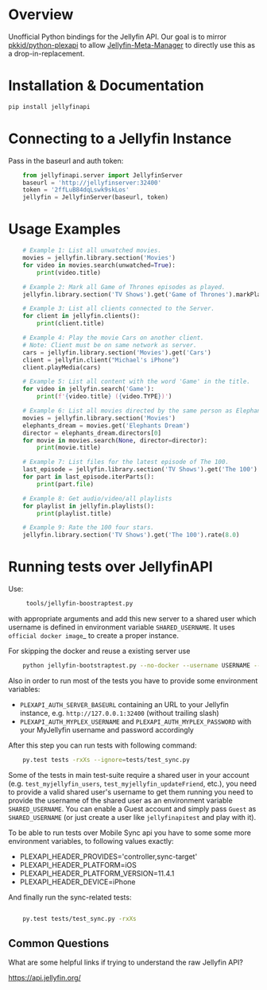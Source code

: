 # Overview

Unofficial Python bindings for the Jellyfin API. Our goal is to mirror [pkkid/python-plexapi](https://github.com/pkkid/python-plexapi>) to allow [Jellyfin-Meta-Manager](https://github.com/ghomasHudson/Jellyfin-Meta-Manager>) to directly use this as a drop-in-replacement.



# Installation & Documentation

```python
pip install jellyfinapi
```

# Connecting to a Jellyfin Instance

Pass in the baseurl and auth token:

```python
    from jellyfinapi.server import JellyfinServer
    baseurl = 'http://jellyfinserver:32400'
    token = '2ffLuB84dqLswk9skLos'
    jellyfin = JellyfinServer(baseurl, token)
```

# Usage Examples

```python
    # Example 1: List all unwatched movies.
    movies = jellyfin.library.section('Movies')
    for video in movies.search(unwatched=True):
        print(video.title)
```

```python
    # Example 2: Mark all Game of Thrones episodes as played.
    jellyfin.library.section('TV Shows').get('Game of Thrones').markPlayed()
```

```python
    # Example 3: List all clients connected to the Server.
    for client in jellyfin.clients():
        print(client.title)
```

```python
    # Example 4: Play the movie Cars on another client.
    # Note: Client must be on same network as server.
    cars = jellyfin.library.section('Movies').get('Cars')
    client = jellyfin.client("Michael's iPhone")
    client.playMedia(cars)
```

```python
    # Example 5: List all content with the word 'Game' in the title.
    for video in jellyfin.search('Game'):
        print(f'{video.title} ({video.TYPE})')
```

```python
    # Example 6: List all movies directed by the same person as Elephants Dream.
    movies = jellyfin.library.section('Movies')
    elephants_dream = movies.get('Elephants Dream')
    director = elephants_dream.directors[0]
    for movie in movies.search(None, director=director):
        print(movie.title)
```

```python
    # Example 7: List files for the latest episode of The 100.
    last_episode = jellyfin.library.section('TV Shows').get('The 100').episodes()[-1]
    for part in last_episode.iterParts():
        print(part.file)
```

```python
    # Example 8: Get audio/video/all playlists
    for playlist in jellyfin.playlists():
        print(playlist.title)
```

```python
    # Example 9: Rate the 100 four stars.
    jellyfin.library.section('TV Shows').get('The 100').rate(8.0)
```

# Running tests over JellyfinAPI

Use:

```bash
     tools/jellyfin-boostraptest.py 
```

with appropriate
arguments and add this new server to a shared user which username is defined in environment variable `SHARED_USERNAME`.
It uses `official docker image`_ to create a proper instance.

For skipping the docker and reuse a existing server use 

```bash
    python jellyfin-bootstraptest.py --no-docker --username USERNAME --password PASSWORD --server-name NAME-OF-YOUR-SEVER
```

Also in order to run most of the tests you have to provide some environment variables:

* `PLEXAPI_AUTH_SERVER_BASEURL` containing an URL to your Jellyfin instance, e.g. `http://127.0.0.1:32400` (without trailing
  slash)
* `PLEXAPI_AUTH_MYPLEX_USERNAME` and `PLEXAPI_AUTH_MYPLEX_PASSWORD` with your MyJellyfin username and password accordingly

After this step you can run tests with following command:

```bash
    py.test tests -rxXs --ignore=tests/test_sync.py
```

Some of the tests in main test-suite require a shared user in your account (e.g. `test_myjellyfin_users`,
`test_myjellyfin_updateFriend`, etc.), you need to provide a valid shared user's username to get them running you need to
provide the username of the shared user as an environment variable `SHARED_USERNAME`. You can enable a Guest account and
simply pass `Guest` as `SHARED_USERNAME` (or just create a user like `jellyfinapitest` and play with it).

To be able to run tests over Mobile Sync api you have to some some more environment variables, to following values
exactly:

- PLEXAPI_HEADER_PROVIDES='controller,sync-target'
- PLEXAPI_HEADER_PLATFORM=iOS
- PLEXAPI_HEADER_PLATFORM_VERSION=11.4.1
- PLEXAPI_HEADER_DEVICE=iPhone

And finally run the sync-related tests:

```bash

    py.test tests/test_sync.py -rxXs
```

Common Questions
----------------

What are some helpful links if trying to understand the raw Jellyfin API?

https://api.jellyfin.org/
